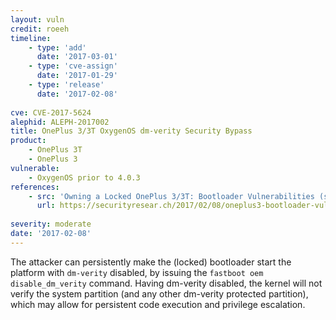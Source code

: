 ```yaml
---
layout: vuln
credit: roeeh
timeline:
    - type: 'add'
      date: '2017-03-01'
    - type: 'cve-assign'
      date: '2017-01-29'
    - type: 'release'
      date: '2017-02-08'
      
cve: CVE-2017-5624
alephid: ALEPH-2017002
title: OnePlus 3/3T OxygenOS dm-verity Security Bypass
product:
    - OnePlus 3T
    - OnePlus 3
vulnerable: 
    - OxygenOS prior to 4.0.3
references:
    - src: 'Owning a Locked OnePlus 3/3T: Bootloader Vulnerabilities (securityresear.ch)'
      url: https://securityresear.ch/2017/02/08/oneplus3-bootloader-vulns/
      
severity: moderate
date: '2017-02-08'
---
```

The attacker can persistently make the (locked) bootloader start the
platform with `dm-verity` disabled, by issuing the `fastboot oem disable_dm_verity` command. Having dm-verity disabled, the kernel
will not verify the system partition (and any other dm-verity protected partition), which may allow for persistent code execution
and privilege escalation.
